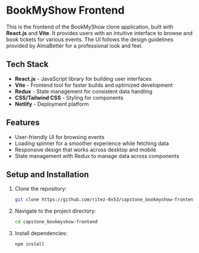 # BookMyShow Frontend

This is the frontend of the BookMyShow clone application, built with **React.js** and **Vite**. It provides users with an intuitive interface to browse and book tickets for various events. The UI follows the design guidelines provided by AlmaBetter for a professional look and feel.

## Tech Stack
- **React.js** - JavaScript library for building user interfaces
- **Vite** - Frontend tool for faster builds and optimized development
- **Redux** - State management for consistent data handling
- **CSS/Tailwind CSS** - Styling for components
- **Netlify** - Deployment platform

## Features
- User-friendly UI for browsing events
- Loading spinner for a smoother experience while fetching data
- Responsive design that works across desktop and mobile
- State management with Redux to manage data across components

## Setup and Installation
1. Clone the repository:
   ```bash
   git clone https://github.com/ritez-0x53/capstone_bookmyshow-frontend.git
2. Navigate to the project directory:
   ```bash
   cd capstone_bookmyshow-frontend
3. Install dependencies:
   ```bash
   npm install

 




